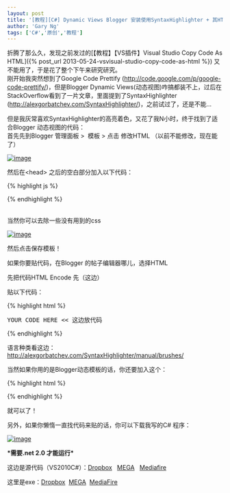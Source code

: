 ```yaml
---
layout: post
title: '[教程][C#] Dynamic Views Blogger 安装使用SyntaxHighlighter + 其HTML Code Generator'
author: 'Gary Ng'
tags: ['C#','原创','教程']
---
```


折腾了那么久，发现之前发过的[【教程】【VS插件】Visual Studio Copy Code
As
HTML]({% post_url 2013-05-24-vsvisual-studio-copy-code-as-html %})
又不能用了，于是花了整个下午来研究研究。  
 刚开始我突然想到了Google Code Prettify
(<http://code.google.com/p/google-code-prettify/>)，但是Blogger Dynamic
Views(动态视图)咋搞都装不上，过后在StackOverflow看到了一片文章，里面提到了SyntaxHighlighter
(<http://alexgorbatchev.com/SyntaxHighlighter/>)，之前试过了，还是不能…  

但是我灰常喜欢SyntaxHighlighter的高亮着色，又花了我N小时，终于找到了适合Blogger
动态视图的代码：  
 首先先到Blogger 管理面板 \>  模板 \> 点击 修改HTML
（以前不能修改，现在能了）  

[![image](http://lh6.ggpht.com/-9stKwoauYzw/UgJWwpm1KBI/AAAAAAAADqQ/lRZ-Ng7GfN0/image_thumb%25255B2%25255D.png?imgmax=800 "image")](http://lh6.ggpht.com/-2mWMLtbl5IE/UgJWv1NAzGI/AAAAAAAADqI/0hrJaBh50P4/s1600-h/image%25255B4%25255D.png)  
  
 然后在<head\> 之后的空白部分加入以下代码：  

{% highlight js %}
<link href='http://alexgorbatchev.com/pub/sh/2.1.364/styles/shCore.css' rel='stylesheet' type='text/css'/> 
<link href='http://alexgorbatchev.com/pub/sh/2.1.364/styles/shThemeDefault.css' rel='stylesheet' type='text/css'/> 
<script src='http://alexgorbatchev.com/pub/sh/2.1.364/scripts/shCore.js' type='text/javascript'></script> 
<script src='http://alexgorbatchev.com/pub/sh/2.1.364/scripts/shBrushCpp.js' type='text/javascript'></script> 
<script src='http://alexgorbatchev.com/pub/sh/2.1.364/scripts/shBrushCSharp.js' type='text/javascript'></script> 
<script src='http://alexgorbatchev.com/pub/sh/2.1.364/scripts/shBrushCss.js' type='text/javascript'></script> 
<script src='http://alexgorbatchev.com/pub/sh/2.1.364/scripts/shBrushJava.js' type='text/javascript'></script> 
<script src='http://alexgorbatchev.com/pub/sh/2.1.364/scripts/shBrushJScript.js' type='text/javascript'></script> 
<script src='http://alexgorbatchev.com/pub/sh/2.1.364/scripts/shBrushPhp.js' type='text/javascript'></script> 
<script src='http://alexgorbatchev.com/pub/sh/2.1.364/scripts/shBrushPython.js' type='text/javascript'></script> 
<script src='http://alexgorbatchev.com/pub/sh/2.1.364/scripts/shBrushRuby.js' type='text/javascript'></script> 
<script src='http://alexgorbatchev.com/pub/sh/2.1.364/scripts/shBrushSql.js' type='text/javascript'></script> 
<script src='http://alexgorbatchev.com/pub/sh/2.1.364/scripts/shBrushVb.js' type='text/javascript'></script> 
<script src='http://alexgorbatchev.com/pub/sh/2.1.364/scripts/shBrushXml.js' type='text/javascript'></script> 
<script src='http://alexgorbatchev.com/pub/sh/2.1.364/scripts/shBrushPerl.js' type='text/javascript'></script> 
<script language='javascript'> 
	SyntaxHighlighter.config.bloggerMode = true;
	SyntaxHighlighter.config.clipboardSwf = 'http://alexgorbatchev.com/pub/sh/2.1.364/scripts/clipboard.swf';
	SyntaxHighlighter.all();
</script>
{% endhighlight %}


    
 当然你可以去除一些没有用到的css  
  

[![image](http://lh5.ggpht.com/-zk5xR0dBnf4/UgJWyZkBkGI/AAAAAAAADqg/evaMy6bxXS0/image_thumb%25255B3%25255D.png?imgmax=800 "image")](http://lh4.ggpht.com/-l4A2ZCnm5A4/UgJWxmlzljI/AAAAAAAADqY/Xf4QLuuVobk/s1600-h/image%25255B7%25255D.png)  
  
  
  
 然后点击保存模板！  
  
  
 如果你要贴代码，在Blogger 的帖子编辑器哪儿，选择HTML  
  
 先把代码HTML Encode 先（这边）  
  
 贴以下代码：  
  

{% highlight html %}
<pre class="brush: 这边是语言">
YOUR CODE HERE << 这边放代码
</pre>
{% endhighlight %}

  
  

语言种类看这边：<http://alexgorbatchev.com/SyntaxHighlighter/manual/brushes/>  
  
 当然如果你用的是Blogger动态模板的话，你还要加入这个：  
  
  

{% highlight html %}
<script type="text/javascript">
SyntaxHighlighter.highlight();
</script>
{% endhighlight %}

  
  
  
  
 就可以了！  
  
 另外，如果你懒惰一直找代码来贴的话，你可以下载我写的C\# 程序：  
  

[![image](http://lh5.ggpht.com/-PEQeh8QJHw4/UgJdL4unNbI/AAAAAAAADq4/Lk6EI7XRfdc/image_thumb%25255B5%25255D.png?imgmax=800 "image")](http://lh3.ggpht.com/-cf2Vwv8eqyc/UgJdLRe3mnI/AAAAAAAADqw/tUtJhqz-sPg/s1600-h/image%25255B13%25255D.png)  
  
  
  
 **\*需要.net 2.0 才能运行\***  
  
  
  
 这边是源代码（VS2010C\#）：[Dropbox](https://dl.dropboxusercontent.com/u/43619472/%E6%89%B9%E5%A4%84%E7%90%86/C%23/SyntaxHighlighter/SyntaxHighlighter.zip)  
[MEGA](https://mega.co.nz/#!HMQhgA6B!Zymk43i0UuNMDzUMb0n2TigQwQEaNUfwGyZaeQZscGk)  
[Mediafire](http://www.mediafire.com/download/gth9g20k0k11lnu/SyntaxHighlighter.zip)  
  

这里是exe：[Dropbox](https://dl.dropboxusercontent.com/u/43619472/%E6%89%B9%E5%A4%84%E7%90%86/C%23/SyntaxHighlighter/SyntaxHighlighter.exe) 
[MEGA](https://mega.co.nz/#!jBgTURbR!UngJgUPkzb_DSiCDhgtWQG3AWAoYv8hm6v_wUNitLew) 
[MediaFire](http://www.mediafire.com/download/9ighhuqeg5u764i/SyntaxHighlighter.exe)

